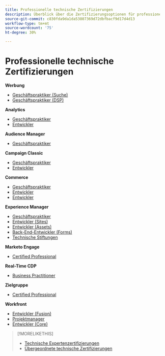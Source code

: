 ```yaml
---
title: Professionelle technische Zertifizierungen
description: Überblick über die Zertifizierungsoptionen für professionelle Benutzer
source-git-commit: c830fda9da1da53807369d72dbfbacf9d17d4d13
workflow-type: tm+mt
source-wordcount: '75'
ht-degree: 30%

---
```


# Professionelle technische Zertifizierungen

**Werbung**

* [Geschäftspraktiker (Suche)](/help/certifications/aac/aac-search-p-business.md) <!--AD0-E501-->
* [Geschäftspraktiker (DSP)](/help/certifications/aac/aac-dsp-p-business.md) <!--AD0-E502-->

**Analytics**

* [Geschäftspraktiker](/help/certifications/aa/aa-p-business.md) <!--AD0-E212-->
* [Entwickler](/help/certifications/aa/aa-p-developer.md) <!--AD0-E213-->


**Audience Manager**

* [Geschäftspraktiker](/help/certifications/aam/aam-p-business.md) <!--AD0-E458-->

**Campaign Classic**

* [Geschäftspraktiker](/help/certifications/acc/acc-p-business.md) <!--AD0-E329-->
* [Entwickler](/help/certifications/acc/acc-p-developer.md) <!--AD0-E331-->

**Commerce**

* [Geschäftspraktiker](/help/certifications/ac/ac-p-business.md) <!--AD0-E712-->
* [Entwickler](/help/certifications/ac/ac-p-developer.md) <!--AD0-E717-->
* [Entwickler](/help/certifications/ac/ac-p-fedeveloper.md) <!--AD0-E719-->

**Experience Manager**

* [Geschäftspraktiker](/help/certifications/aem/aem-p-business.md) <!--AD0-E126-->
* [Entwickler (Sites)](/help/certifications/aem/aem-sites-p-developer.md) <!--AD0-E123-->
* [Entwickler (Assets)](/help/certifications/aem/aem-assets-p-developer.md) <!--AD0-E129-->
* [Back-End-Entwickler (Forms)](/help/certifications/aem/aem-forms-p-bedeveloper.md) <!--AD0-E127-->
* [Technische Stiftungen](/help/certifications/aem/aem-p-foundations.md) <!--AD0-E132-->

**Marketo Engage**

* [Certified Professional](/help/certifications/ame/ame-p.md) <!--AD0-E555-->

**Real-Time CDP**

* [Business Practitioner](/help/certifications/rtcdp/rtcdp-p-business.md) <!--AD0-E602-->

**Zielgruppe**

* [Certified Professional](/help/certifications/at/at-p-business.md) <!--AD0-E408-->

**Workfront**

* [Entwickler (Fusion)](/help/certifications/aw/aw-fusion-p-developer.md) <!--AD0-E902-->
* [Projektmanager](/help/certifications/aw/aw-p-project-manager.md) <!--AD0-E903-->
* [Entwickler (Core)](/help/certifications/aw/aw-core-p-developer.md) <!--AD0-E905-->

>[!MORELIKETHIS]
>
>* [Technische Expertenzertifizierungen](expert.md)
>* [Übergeordnete technische Zertifizierungen](master.md)

